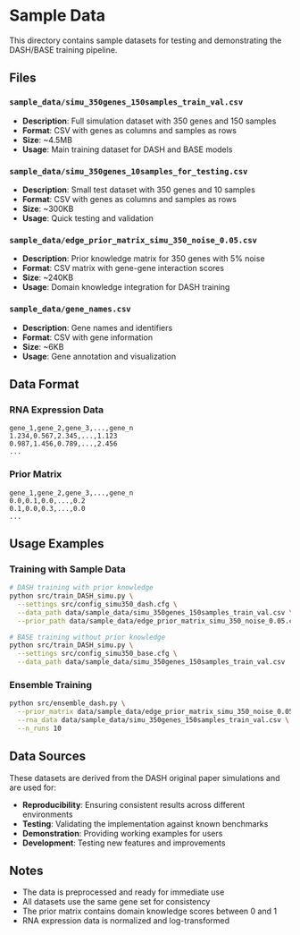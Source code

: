 # Sample Data

This directory contains sample datasets for testing and demonstrating the DASH/BASE training pipeline.

## Files

### `sample_data/simu_350genes_150samples_train_val.csv`
- **Description**: Full simulation dataset with 350 genes and 150 samples
- **Format**: CSV with genes as columns and samples as rows
- **Size**: ~4.5MB
- **Usage**: Main training dataset for DASH and BASE models

### `sample_data/simu_350genes_10samples_for_testing.csv`
- **Description**: Small test dataset with 350 genes and 10 samples
- **Format**: CSV with genes as columns and samples as rows
- **Size**: ~300KB
- **Usage**: Quick testing and validation

### `sample_data/edge_prior_matrix_simu_350_noise_0.05.csv`
- **Description**: Prior knowledge matrix for 350 genes with 5% noise
- **Format**: CSV matrix with gene-gene interaction scores
- **Size**: ~240KB
- **Usage**: Domain knowledge integration for DASH training

### `sample_data/gene_names.csv`
- **Description**: Gene names and identifiers
- **Format**: CSV with gene information
- **Size**: ~6KB
- **Usage**: Gene annotation and visualization

## Data Format

### RNA Expression Data
```csv
gene_1,gene_2,gene_3,...,gene_n
1.234,0.567,2.345,...,1.123
0.987,1.456,0.789,...,2.456
...
```

### Prior Matrix
```csv
gene_1,gene_2,gene_3,...,gene_n
0.0,0.1,0.0,...,0.2
0.1,0.0,0.3,...,0.0
...
```

## Usage Examples

### Training with Sample Data
```bash
# DASH training with prior knowledge
python src/train_DASH_simu.py \
  --settings src/config_simu350_dash.cfg \
  --data_path data/sample_data/simu_350genes_150samples_train_val.csv \
  --prior_path data/sample_data/edge_prior_matrix_simu_350_noise_0.05.csv

# BASE training without prior knowledge
python src/train_DASH_simu.py \
  --settings src/config_simu350_base.cfg \
  --data_path data/sample_data/simu_350genes_150samples_train_val.csv
```

### Ensemble Training
```bash
python src/ensemble_dash.py \
  --prior_matrix data/sample_data/edge_prior_matrix_simu_350_noise_0.05.csv \
  --rna_data data/sample_data/simu_350genes_150samples_train_val.csv \
  --n_runs 10
```

## Data Sources

These datasets are derived from the DASH original paper simulations and are used for:
- **Reproducibility**: Ensuring consistent results across different environments
- **Testing**: Validating the implementation against known benchmarks
- **Demonstration**: Providing working examples for users
- **Development**: Testing new features and improvements

## Notes

- The data is preprocessed and ready for immediate use
- All datasets use the same gene set for consistency
- The prior matrix contains domain knowledge scores between 0 and 1
- RNA expression data is normalized and log-transformed
